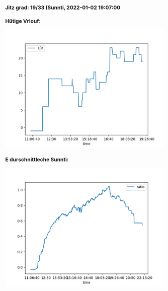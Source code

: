 ### Jitz grad: 19/33 (Sunnti, 2022-01-02 19:07:00

### Hütige Vrlouf:
![Graph](Today.png)

### E durschnittleche Sunnti:
![Graph](Sunnti.png)